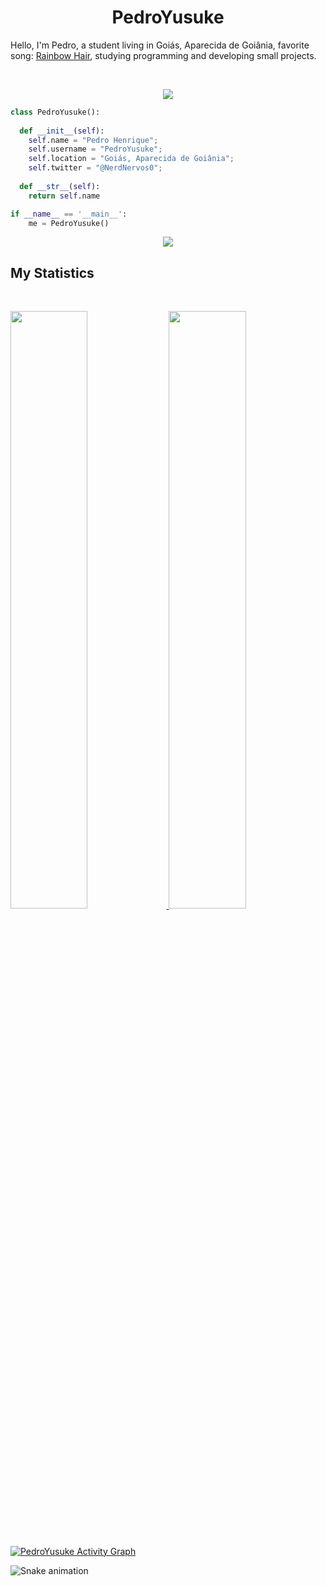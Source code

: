 <h1 align="center">
  <b>PedroYusuke</b>
</h1>

Hello, I'm Pedro, a student living in Goiás, Aparecida de Goiânia, favorite song:
<a href="https://www.youtube.com/watch?v=_WfBQBbaDZ4">Rainbow Hair</a>, 
studying programming and developing small projects.

<br>

<p>
<div align="center">
  <img src="https://img.shields.io/badge/-Java-98b982?style=for-the-badge&logo=java&logoColor=98b982&labelColor=282828">
<!-- <img src="https://img.shields.io/badge/-JavaScript-98b982?style=for-the-badge&logo=javascript&logoColor=98b982&labelColor=282828">
    <img src="https://img.shields.io/badge/-Python-98b982?style=for-the-badge&logo=python&logoColor=98b982&labelColor=282828"> -->
</div>
</p>

```python
class PedroYusuke():
    
  def __init__(self):
    self.name = "Pedro Henrique";
    self.username = "PedroYusuke";
    self.location = "Goiás, Aparecida de Goiânia";
    self.twitter = "@NerdNervos0";
  
  def __str__(self):
    return self.name

if __name__ == '__main__':
    me = PedroYusuke()
```

<div align="center">
  <a href="https://open.spotify.com/user/31vzxqncbvslztn4rv7hev6yy7qa">
    <img src="https://readme-spotify-tingz.vercel.app/api/now-playing">
  </a>
</div>

<!--
<div align="center">
  <a href="https://open.spotify.com/user/31vzxqncbvslztn4rv7hev6yy7qa">
    <img src="https://spotify-readme-theta-virid.vercel.app/api?scan=true&theme=dark" width="240px">
  </a>
</div>
-->

## My Statistics

<br/>
<p align="left">
  <a href="https://twitter.com/NerdNervos0">
  <img width="49.5%" src="https://github-readme-stats.vercel.app/api?username=kibuttsuji&show_icons=true&theme=gruvbox&hide_border=true" />
    <img width="49.5%" src="https://github-readme-streak-stats.herokuapp.com/?user=kibuttsuji&theme=gruvbox&hide_border=true" />
  </a>
</p>
<br>

[![PedroYusuke Activity Graph](https://activity-graph.herokuapp.com/graph?username=PedroYusuke&custom_title=PedroYusuke%20Contribution%20Graph&theme=gruvbox&bg_color=282828&hide_border=true&line=d1a01f&point=c58545)](https://twitter.com/NerdNervos0)

  ![Snake animation](https://github.com/kibuttsuji/kibuttsuji/blob/output/github-contribution-grid-snake.svg)



